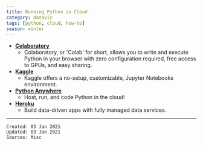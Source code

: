 ```yaml
---
title: Running Python in Cloud
category: dataviz
tags: [python, cloud, how-to]
season: winter
---
```


* [**Colaboratory**](https://colab.research.google.com/)
	* Colaboratory, or 'Colab' for short, allows you to write and execute Python in your browser with zero configuration required, free access to GPUs, and easy sharing.
* [**Kaggle**](https://www.kaggle.com/)
	* Kaggle offers a no-setup, customizable, Jupyter Notebooks environment.
* [**Python Anywhere**](https://eu.pythonanywhere.com/)
	* Host, run, and code Python in the cloud!
* [**Heroku**](https://www.heroku.com/)
	* Build data-driven apps with fully managed data services.
 
---

    Created: 03 Jan 2021
    Updated: 03 Jan 2021
	Sources: Misc